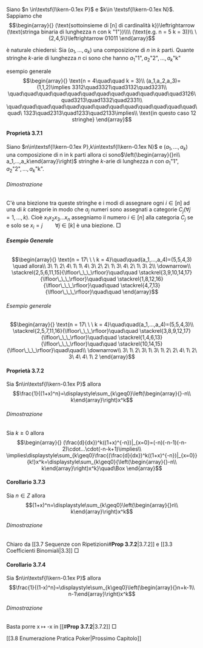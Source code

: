 Siano $n \in\textsf{I\kern-0.1ex P}$ e $k\in \textsf{I\kern-0.1ex N}$.
Sappiamo che $$\begin{array}{}
(\text{sottoinsieme di [n] di cardinalità k})\leftrightarrow (\text{stringa binaria di lunghezza n con k "1"})\\\\
(\text{e.g. n = 5 k = 3)}\\
\{2,4,5\}\leftrightarrow 01011
\end{array}$$

è naturale chiedersi:
Sia ($a_1,...,a_k$) una composizione di $n$ in $k$ parti. 
Quante stringhe $k$-arie di lunghezza $n$ ci sono che hanno $a_1\text{"1"},a_2\text{"2"},...,a_k\text{"k"}$ 

esempio generale $$\begin{array}{}
\text{n = 4\quad\quad k = 3}\\
(a_1,a_2,a_3)=(1,1,2)\implies 3312\quad3321\quad3132\quad3231\\
\quad\quad\quad\quad\quad\quad\quad\quad\quad\quad\quad\quad3126\quad3213\quad1332\quad2331\\
\quad\quad\quad\quad\quad\quad\quad\quad\quad\quad\quad\quad\quad\quad\ 1323\quad2313\quad1233\quad2133\implies\\
\text{in questo caso 12 stringhe}
\end{array}$$
#### **Proprietà 3.7.1**
Siano $n\in\textsf{I\kern-0.1ex P},k\in\textsf{I\kern-0.1ex N}$ e ($a_1,...,a_k$) una composizione di n in k parti allora ci sono$\left(\begin{array}{}n\\ a_1,...,a_k\end{array}\right)$ stringhe $k$-arie di lunghezza $n$ con $a_1\text{"1"},a_2\text{"2"},...,a_k\text{"k"}$.

###### Dimostrazione
C'è una biezione tra queste stringhe e i modi di assegnare ogni $i\in[n]$ ad una di $k$ categorie in modo che $a_j$ numeri sono assegnati a categorie $C_j(\forall j=1,...,k)$. 
Cioè $x_1x_2x_3...x_n$
assegniamo il numero $i\in[n]$ alla categoria $C_j$ se e solo se $x_i=j \quad\quad\forall j\in[k]$ è una biezione. $\Box$

###### **Esempio Generale**
$$\begin{array}{}
\text{n = 17\ \ \  k = 4}\quad\quad(a_1,...,a_4)=(5,5,4,3) \quad allora\\
3\ 1\ 2\ 4\ 1\ 1\ 4\ 3\ 2\ 2\ 1\ 3\ 4\ 2\ 1\ 3\ 2\\
\downarrow\\
\stackrel{2,5,6,11,15}{\lfloor\_\_\_\rfloor}\quad\quad
\stackrel{3,9,10,14,17}{\lfloor\_\_\_\rfloor}\quad\quad
\stackrel{1,8,12,16}{\lfloor\_\_\_\rfloor}\quad\quad
\stackrel{4,7,13}{\lfloor\_\_\_\rfloor}\quad\quad
\end{array}$$
###### Esempio generale
$$\begin{array}{}
\text{n = 17\ \ \  k = 4}\quad\quad(a_1,...,a_4)=(5,5,4,3)\\
\stackrel{2,5,7,11,16}{\lfloor\_\_\_\rfloor}\quad\quad
\stackrel{3,8,9,12,17}{\lfloor\_\_\_\rfloor}\quad\quad
\stackrel{1,4,6,13}{\lfloor\_\_\_\rfloor}\quad\quad
\stackrel{10,14,15}{\lfloor\_\_\_\rfloor}\quad\quad\\
\downarrow\\
3\ 1\ 2\ 3\ 1\ 3\ 1\ 2\ 2\ 4\ 1\ 2\ 3\ 4\ 4\ 1\ 2
\end{array}$$

#### Proprietà 3.7.2

Sia $n\in\textsf{I\kern-0.1ex P}$ allora $$\frac{1}{(1+x)^n}=\displaystyle\sum_{k\geq0}\left(\begin{array}{}-n\\ k\end{array}\right)x^k$$
###### Dimostrazione
Sia $k\geq0$ allora  $$\begin{array}{}
(\frac{d}{dx})^k((1+x)^{-n})|_{x=0}=(-n)(-n-1)(-n-2)\cdot...\cdot(-n-k+1)\implies\\
\implies\displaystyle\sum_{k\geq0}\frac{(\frac{d}{dx})^k((1+x)^{-n})|_{x=0}}{k!}x^k=\displaystyle\sum_{k\geq0}{\left(\begin{array}{}-n\\ k\end{array}\right)x^k}\quad\Box
\end{array}$$

#### **Corollario 3.7.3**
Sia $n\in Z$ allora $$(1+x)^n=\displaystyle\sum_{k\geq0}\left(\begin{array}{}n\\ k\end{array}\right)x^k$$
###### Dimostrazione
Chiaro da [[3.7 Sequenze con Ripetizioni#**Prop 3.7.2**|3.7.2]] e [[3.3 Coefficienti Binomiali|3.3]] $\Box$

#### **Corollario 3.7.4**
Sia $n\in\textsf{I\kern-0.1ex P}$ allora $$\frac{1}{(1-x)^n}=\displaystyle\sum_{k\geq0}\left(\begin{array}{}n+k-1\\ n-1\end{array}\right)x^k$$
###### Dimostrazione
Basta porre x $\mapsto$ -x in [[#**Prop 3.7.2**|3.7.2]] $\Box$

[[3.8 Enumerazione Pratica Poker|Prossimo Capitolo]]